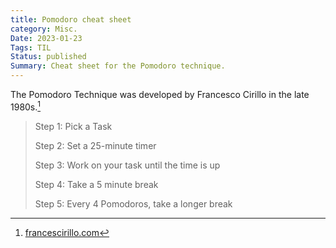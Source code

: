 ```yaml
---
title: Pomodoro cheat sheet
category: Misc.
Date: 2023-01-23
Tags: TIL
Status: published
Summary: Cheat sheet for the Pomodoro technique.
---
```


The Pomodoro Technique was developed by Francesco Cirillo in the late 1980s.[^1]

[^1]: [francescirillo.com](https://francescocirillo.com/products/the-pomodoro-technique)


> Step 1: Pick a Task
>
> Step 2: Set a 25-minute timer
>
> Step 3: Work on your task until the time is up
>
> Step 4: Take a 5 minute break
>
> Step 5: Every 4 Pomodoros, take a longer break